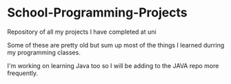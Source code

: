 School-Programming-Projects
===========================

Repository of all my projects I have completed at uni

Some of these are pretty old but sum up most of the things I learned durring my programming classes.

I'm working on learning Java too so I will be adding to the JAVA repo more frequently. 
